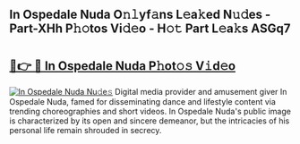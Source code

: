 ## In Ospedale Nuda O𝚗𝚕yf𝚊ns L𝚎a𝚔ed N𝚞𝚍es - Part-XHh P𝚑𝚘tos Vi𝚍𝚎o - H𝚘𝚝 Part L𝚎a𝚔s ASGq7

# <h2><a href="http://kfcvbq1.oniu.top/?m=In+Ospedale+Nuda">🔗👉 🔴 In Ospedale Nuda P𝚑ot𝚘𝚜 V𝚒d𝚎o</a></h2>

[![In Ospedale Nuda Nu𝚍e𝚜](https://i.imgur.com/0qMVB7G.gif)](http://kfcvbq1.oniu.top/?m=In+Ospedale+Nuda)
Digital media provider and amusement giver In Ospedale Nuda, famed for disseminating dance and lifestyle content via trending choreographies and short videos. In Ospedale Nuda's public image is characterized by its open and sincere demeanor, but the intricacies of his personal life remain shrouded in secrecy.  

